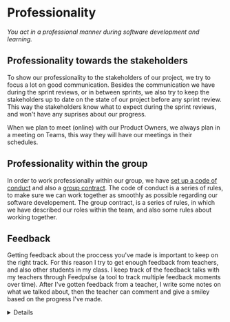 # Professionality
*You act in a professional manner during software development and learning.*

## Professionality towards the stakeholders
To show our professionality to the stakeholders of our project, we try to focus a lot on good communication.
Besides the communication we have during the sprint reviews, or in between sprints, we also try to keep the stakeholders up to date on the state of our project before any sprint review. This way the stakeholders know what to expect during the sprint reviews, and won't have any suprises about our progress.

When we plan to meet (online) with our Product Owners, we always plan in a meeting on Teams, this way they will have our meetings in their schedules.


## Professionality within the group
In order to work professionally within our group, we have [set up a code of conduct](https://github.com/Modus-1/documentation/blob/main/Documents/Code%20of%20Conduct.md) and also a [group contract](https://docs.google.com/document/d/1O4WbgDgG3jcjnhj1aFvIqjnz9wh1FpvAaHZ_3k6U_-4/edit?usp=sharing).
The code of conduct is a series of rules, to make sure we can work together as smoothly as possible regarding our software developement.
The group contract, is a series of rules, in which we have described our roles within the team, and also some rules about working together.

## Feedback
Getting feedback about the proccess you've made is important to keep on the right track.
For this reason I try to get enough feedback from teachers, and also other students in my class.
I keep track of the feedback talks with my teachers through Feedpulse (a tool to track multiple feedback moments over time). After I've gotten feedback from a teacher, I write some notes on what we talked about, then the teacher can comment and give a smiley based on the progress I've made.


<details>

</details
  
<img src="/assets/img/MarineGEO_logo.png" alt="MarineGEO circle logo" style="height: 100px; width:100px;"/>
